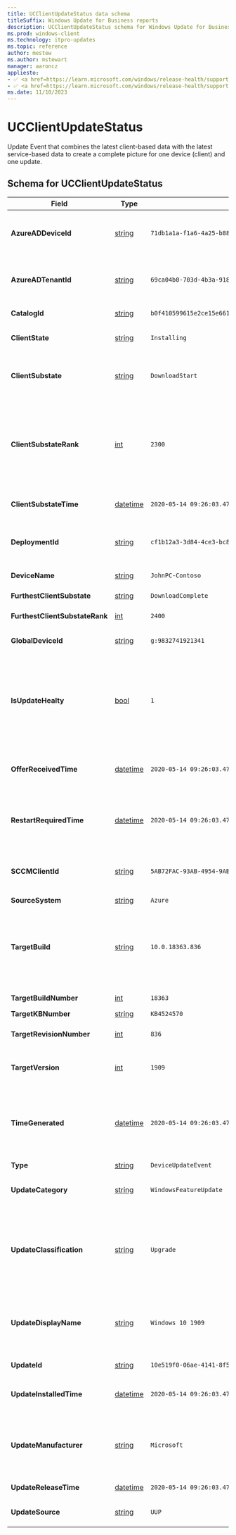 ```yaml
---
title: UCClientUpdateStatus data schema
titleSuffix: Windows Update for Business reports
description: UCClientUpdateStatus schema for Windows Update for Business reports. UCClientUpdateStatus combines the latest client-based data with the latest service data.
ms.prod: windows-client
ms.technology: itpro-updates
ms.topic: reference
author: mestew
ms.author: mstewart
manager: aaroncz
appliesto: 
- ✅ <a href=https://learn.microsoft.com/windows/release-health/supported-versions-windows-client target=_blank>Windows 11</a>
- ✅ <a href=https://learn.microsoft.com/windows/release-health/supported-versions-windows-client target=_blank>Windows 10</a>	
ms.date: 11/10/2023
---
```


# UCClientUpdateStatus
<!--37063317, 30141258, 37063041-->

Update Event that combines the latest client-based data with the latest service-based data to create a complete picture for one device (client) and one update.

## Schema for UCClientUpdateStatus

| Field | Type | Example | Description |
|---|---|---|---|
| **AzureADDeviceId** |  [string](/azure/kusto/query/scalar-data-types/string) | `71db1a1a-f1a6-4a25-b88f-79c2f513dae0` | A string corresponding to the Microsoft Entra tenant to which the device belongs. |
| **AzureADTenantId** |  [string](/azure/kusto/query/scalar-data-types/string) | `69ca04b0-703d-4b3a-9184-c4e3c15d6f5e` | A string corresponding to this device's Microsoft Entra device ID |
|**CatalogId** | [string](/azure/kusto/query/scalar-data-types/string) | `b0f410599615e2ce15e6614ac3fc4ec62d80324020351e172edef89091a64f2f` | The update catalog ID | 
| **ClientState** |  [string](/azure/kusto/query/scalar-data-types/string) | `Installing` | Higher-level bucket of ClientSubstate. |
| **ClientSubstate** |  [string](/azure/kusto/query/scalar-data-types/string) | `DownloadStart` | Last-known state of this update relative to the device, from the client. |
| **ClientSubstateRank** |  [int](/azure/kusto/query/scalar-data-types/int)  | `2300` | Ranking of client substates for sequential ordering in funnel-type views. The rankings between ServiceSubstate and ClientSubstate can be used together. |
| **ClientSubstateTime** |  [datetime](/azure/kusto/query/scalar-data-types/datetime)  | `2020-05-14 09:26:03.478039` | Date and time of last client substate transition |
| **DeploymentId** |  [string](/azure/kusto/query/scalar-data-types/string) | `cf1b12a3-3d84-4ce3-bc8e-de48459e252d` | The identifier of the deployment that is targeting this update to this device, else empty. |
| **DeviceName** |  [string](/azure/kusto/query/scalar-data-types/string) | `JohnPC-Contoso` | Device's given name |
| **FurthestClientSubstate** |  [string](/azure/kusto/query/scalar-data-types/string) | `DownloadComplete` | Furthest clientSubstate |
| **FurthestClientSubstateRank** |  [int](/azure/kusto/query/scalar-data-types/int)  | `2400` | Ranking of furthest clientSubstate |
| **GlobalDeviceId** |  [string](/azure/kusto/query/scalar-data-types/string) | `g:9832741921341` | Microsoft internal global device identifier |
| **IsUpdateHealty** | [bool](/azure/data-explorer/kusto/query/scalar-data-types/bool) | `1` | True: No issues preventing this device from updating to this update have been found. False: There's something that may prevent this device from updating. | 
| **OfferReceivedTime** |  [datetime](/azure/kusto/query/scalar-data-types/datetime)  | `2020-05-14 09:26:03.478039` | Date and time when device last reported entering OfferReceived, else empty. |
| **RestartRequiredTime** |  [datetime](/azure/kusto/query/scalar-data-types/datetime)  | `2020-05-14 09:26:03.478039` | Date and time when device first reported entering RebootRequired (or RebootPending), else empty.  |
| **SCCMClientId** |  [string](/azure/kusto/query/scalar-data-types/string) | `5AB72FAC-93AB-4954-9AB0-6557D0EFA245` | A string corresponding to the Configuration Manager Client ID on the device. |
| **SourceSystem** | [string](/azure/kusto/query/scalar-data-types/string)|  `Azure`| |
| **TargetBuild** |  [string](/azure/kusto/query/scalar-data-types/string) | `10.0.18363.836` | The full build of the content this DeviceUpdateEvent is tracking. For Windows 10 updates, this value would correspond to the full build (10.0.14393.385). |
| **TargetBuildNumber** |  [int](/azure/kusto/query/scalar-data-types/int)  | `18363` | Integer of the Major portion of Build. |
| **TargetKBNumber** |  [string](/azure/kusto/query/scalar-data-types/string)  | `KB4524570` | KB Article. |
| **TargetRevisionNumber** |  [int](/azure/kusto/query/scalar-data-types/int)  | `836` | Integer or the minor (or revision) portion of the build. |
| **TargetVersion** |  [int](/azure/kusto/query/scalar-data-types/int)  | `1909` | The target operating system version, such as 1909. |
| **TimeGenerated** |  [datetime](/azure/kusto/query/scalar-data-types/datetime)  | `2020-05-14 09:26:03.478039` | The time the snapshot generated this specific record. This is to determine to which batch snapshot this record belongs. |
| **Type** |  [string](/azure/kusto/query/scalar-data-types/string) | `DeviceUpdateEvent` | The EntityType |
| **UpdateCategory** |  [string](/azure/kusto/query/scalar-data-types/string) | `WindowsFeatureUpdate` | The type of content this DeviceUpdateEvent is tracking. |
| **UpdateClassification** |  [string](/azure/kusto/query/scalar-data-types/string) | `Upgrade` | Whether the update classification is an upgrade (feature update), security (quality update), nonsecurity (quality update), or driver |
| **UpdateDisplayName** |  [string](/azure/kusto/query/scalar-data-types/string) | `Windows 10 1909` | The long-form display name for the given update. Varies on content type (feature update. quality update) |
| **UpdateId** | [string](/azure/kusto/query/scalar-data-types/string)  | `10e519f0-06ae-4141-8f53-afee63e995f0`  |Update ID of the targeted update|
| **UpdateInstalledTime** |  [datetime](/azure/kusto/query/scalar-data-types/datetime)  | `2020-05-14 09:26:03.478039` | DateTime when event transitioned to UpdateInstalled, else empty. |
| **UpdateManufacturer** | [string](/azure/kusto/query/scalar-data-types/string) | `Microsoft` | Manufacturer of update. Microsoft for feature or quality updates, for drivers the name of driver manufacturer. |
| **UpdateReleaseTime** |  [datetime](/azure/kusto/query/scalar-data-types/datetime)  | `2020-05-14 09:26:03.478039` | The release date of the update |
| **UpdateSource** |  [string](/azure/kusto/query/scalar-data-types/string) | `UUP` | The source of the update such as UUP, MUv6, Media |
